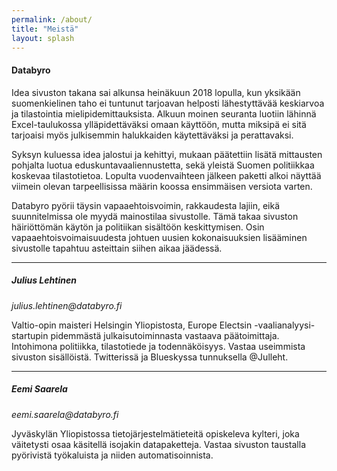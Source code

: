 ```yaml
---
permalink: /about/
title: "Meistä"
layout: splash
---
```

<h4>Databyro</h4>
<p>
Idea sivuston takana sai alkunsa heinäkuun 2018 lopulla, kun yksikään suomenkielinen taho ei tuntunut tarjoavan helposti lähestyttävää keskiarvoa ja tilastointia mielipidemittauksista. Alkuun moinen seuranta luotiin lähinnä Excel-taulukossa ylläpidettäväksi omaan käyttöön, mutta miksipä ei sitä tarjoaisi myös julkisemmin halukkaiden käytettäväksi ja perattavaksi.
</p>
<p>
Syksyn kuluessa idea jalostui ja kehittyi, mukaan päätettiin lisätä mittausten pohjalta luotua eduskuntavaaliennustetta, sekä yleistä Suomen politiikkaa koskevaa tilastotietoa. Lopulta vuodenvaihteen jälkeen paketti alkoi näyttää viimein olevan tarpeellisissa määrin koossa ensimmäisen versiota varten.
</p>
<p>
Databyro pyörii täysin vapaaehtoisvoimin, rakkaudesta lajiin, eikä suunnitelmissa ole myydä mainostilaa sivustolle. Tämä takaa sivuston häiriöttömän käytön ja politiikan sisältöön keskittymisen. Osin vapaaehtoisvoimaisuudesta johtuen uusien kokonaisuuksien lisääminen sivustolle tapahtuu asteittain siihen aikaa jäädessä.
</p>
<hr>
<p><h5>Julius Lehtinen</h5>
<i>julius.lehtinen@databyro.fi</i></p>
<p>Valtio-opin maisteri Helsingin Yliopistosta, Europe Electsin -vaalianalyysi-startupin pidemmästä julkaisutoiminnasta vastaava päätoimittaja. Intohimona politiikka, tilastotiede ja todennäköisyys. Vastaa useimmista sivuston sisällöistä. Twitterissä ja Blueskyssa tunnuksella @Julleht.</p>
<hr>
<p></p><h5>Eemi Saarela</h5>
<i>eemi.saarela@databyro.fi</i></p>
<p>Jyväskylän Yliopistossa tietojärjestelmätieteitä opiskeleva kylteri, joka väitetysti osaa käsitellä isojakin datapaketteja. Vastaa sivuston taustalla pyörivistä työkaluista ja niiden automatisoinnista.</p>
